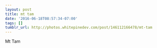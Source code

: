 ```yaml
---
layout: post
title: mt tam
date: '2016-06-18T08:57:34-07:00'
tags: []
tumblr_url: http://photos.whitepinedev.com/post/146112166478/mt-tam
---
```

Mt Tam
